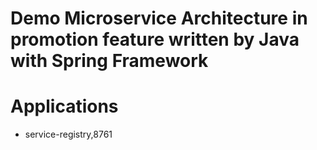 # Demo Microservice Architecture in promotion feature written by Java with Spring Framework

# Applications

* service-registry,8761